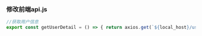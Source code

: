 ### 修改前端api.js

```javascript
//获取用户信息
export const getUserDetail = () => { return axios.get(`${local_host}/users/1/`) }

```


